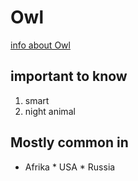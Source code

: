 # Owl
[info about Owl](http://www.skyenimals.com/animal_index.cgi?animal=owl)
## important to know
1. smart
2. night animal
## Mostly common in
* Afrika * USA * Russia

